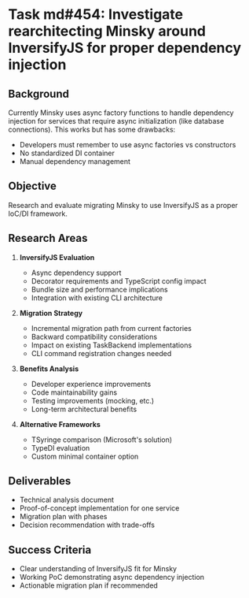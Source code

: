 # Task md#454: Investigate rearchitecting Minsky around InversifyJS for proper dependency injection

## Background

Currently Minsky uses async factory functions to handle dependency injection for services that require async initialization (like database connections). This works but has some drawbacks:

- Developers must remember to use async factories vs constructors
- No standardized DI container
- Manual dependency management

## Objective

Research and evaluate migrating Minsky to use InversifyJS as a proper IoC/DI framework.

## Research Areas

1. **InversifyJS Evaluation**

   - Async dependency support
   - Decorator requirements and TypeScript config impact
   - Bundle size and performance implications
   - Integration with existing CLI architecture

2. **Migration Strategy**

   - Incremental migration path from current factories
   - Backward compatibility considerations
   - Impact on existing TaskBackend implementations
   - CLI command registration changes needed

3. **Benefits Analysis**

   - Developer experience improvements
   - Code maintainability gains
   - Testing improvements (mocking, etc.)
   - Long-term architectural benefits

4. **Alternative Frameworks**
   - TSyringe comparison (Microsoft's solution)
   - TypeDI evaluation
   - Custom minimal container option

## Deliverables

- Technical analysis document
- Proof-of-concept implementation for one service
- Migration plan with phases
- Decision recommendation with trade-offs

## Success Criteria

- Clear understanding of InversifyJS fit for Minsky
- Working PoC demonstrating async dependency injection
- Actionable migration plan if recommended
